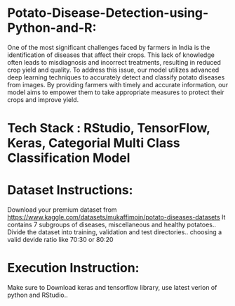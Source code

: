 # Potato-Disease-Detection-using-Python-and-R:
One of the most significant challenges faced by farmers in India is the identification of diseases 
that affect their crops. This lack of knowledge often leads to misdiagnosis and incorrect 
treatments, resulting in reduced crop yield and quality. To address this issue, our model utilizes 
advanced deep learning techniques to accurately detect and classify potato diseases from images. 
By providing farmers with timely and accurate information, our model aims to empower them to 
take appropriate measures to protect their crops and improve yield. 

# Tech Stack : RStudio, TensorFlow, Keras, Categorial Multi Class Classification Model

# Dataset Instructions: 
Download your premium dataset from https://www.kaggle.com/datasets/mukaffimoin/potato-diseases-datasets
It contains 7 subgroups of diseases, miscellaneous and healthy potatoes..
Divide the dataset into training, validation and test directories.. choosing a valid devide ratio like 70:30 or 80:20

# Execution Instruction: 
Make sure to Download keras and tensorflow library, use latest verion of python and RStudio..

